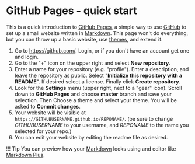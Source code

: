 # GitHub Pages - quick start

This is a quick introduction to [GitHub Pages](https://pages.github.com/), a simple way to use [GitHub](https://github.com/) to set up a small website written in [Markdown](https://github.com/adam-p/markdown-here/wiki/Markdown-Cheatsheet). This page won't do everything, but you can throw
up a basic website, use [themes](https://pages.github.com/themes/), and extend it.

1.  Go to https://github.com/. Login, or if you don't have an account get one and login.
2.  Go to the "+" icon on the upper right and select **New repository**.
3.  Enter a name for your repository (e.g. "profile"). Enter a description, and leave the repository as public. Select "**Initialize this repository with a README**". If desired select a license. Finally click **Create repository**.
4.  Look for the **Settings** menu (upper right, next to a "gear" icon). Scroll down to **GitHub Pages** and choose **master** branch and save your selection. Then Choose a theme and select your theme. You will be asked to **Commit changes**.
5.  Your website will be visible at `https://GITHUBUSERNAME.github.io/REPONAME/`. (be sure to change *GITHUBUSERNAME* to your username, and *REPONAME* to the name you selected for your repo.)
6.  You can edit your website by editing the readme file as desired.

!!! Tip
        You can preview how your [Markdown](https://github.com/adam-p/markdown-here/wiki/Markdown-Cheatsheet) looks using and editor like [Markdown Plus](https://mdp.tylingsoft.com/).

